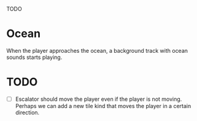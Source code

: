 TODO

# Ocean

When the player approaches the ocean, a background track with ocean sounds starts playing.

# TODO

- [ ] Escalator should move the player even if the player is not moving.
      Perhaps we can add a new tile kind that moves the player in a certain direction.
